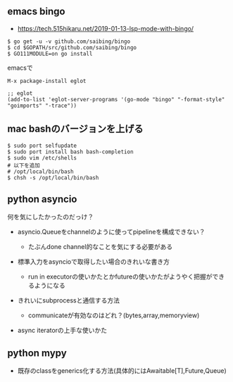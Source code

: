 ## emacs bingo

- https://tech.515hikaru.net/2019-01-13-lsp-mode-with-bingo/

```console
$ go get -u -v github.com/saibing/bingo
$ cd $GOPATH/src/github.com/saibing/bingo
$ GO111MODULE=on go install
```

emacsで

```
M-x package-install eglot

;; eglot
(add-to-list 'eglot-server-programs '(go-mode "bingo" "-format-style" "goimports" "-trace"))
```

## mac bashのバージョンを上げる

```console
$ sudo port selfupdate
$ sudo port install bash bash-completion
$ sudo vim /etc/shells
# 以下を追加
# /opt/local/bin/bash
$ chsh -s /opt/local/bin/bash
```

## python asyncio

何を気にしたかったのだっけ？

- asyncio.Queueをchannelのように使ってpipelineを構成できない？

  - たぶんdone channel的なことを気にする必要がある

- 標準入力をasyncioで取得したい場合のきれいな書き方

  - run in executorの使いかたとかfutureの使いかたがようやく把握ができるようになる

- きれいにsubprocessと通信する方法

  - communicateが有効なのはどれ？(bytes,array,memoryview)

- async iteratorの上手な使いかた


## python mypy

- 既存のclassをgenerics化する方法(具体的にはAwaitable[T],Future,Queue)
